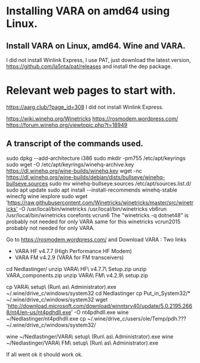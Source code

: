 
# Installing VARA on amd64 using Linux.

## Install VARA on Linux, amd64. Wine and VARA.
I did not install Winlink Express, I use PAT, just download 
the latest version, https://github.com/la5nta/pat/releases and
install the dep package. 


# Relevant web pages to start with.

https://aarg.club/?page_id=308
I did not install Winlink Express.

https://wiki.winehq.org/Winetricks
https://rosmodem.wordpress.com/
https://forum.winehq.org/viewtopic.php?t=18949


## A transcript of the commands used.
sudo dpkg --add-architecture i386
sudo mkdir -pm755 /etc/apt/keyrings
sudo wget -O /etc/apt/keyrings/winehq-archive.key https://dl.winehq.org/wine-builds/winehq.key
wget -nc https://dl.winehq.org/wine-builds/debian/dists/bullseye/winehq-bullseye.sources
sudo mv winehq-bullseye.sources /etc/apt/sources.list.d/
sudo apt update
sudo apt install --install-recommends winehq-stable
winecfg
wine iexplore
sudo wget ‘https://raw.githubusercontent.com/Winetricks/winetricks/master/src/winetricks’ -O /usr/local/bin/winetricks
/usr/local/bin/winetricks vb6run
/usr/local/bin/winetricks corefonts vcrun6 
The  "winetricks -q dotnet48" is probably not needed for only VARA
same for this  winetricks vcrun2015 probably not needed for only VARA.

Go to  https://rosmodem.wordpress.com/ and  Download VARA : 
Two links 
* VARA HF v4.7.7 (High Performance HF Modem)
* VARA FM v4.2.9 (VARA for FM transceivers)

cd Nedlastinger/
unzip VARA\ HF\ v4.7.7\ Setup.zip 
unzip VARA_components.zip 
unzip VARA\ FM\ v4.2.9\ setup.zip

cp VARA\ setup\ \(Run\ as\ Administrator\).exe ~/.wine/drive_c/windows/system32
cd Nedlastinger
cp Put_in_System32/* ~/.wine/drive_c/windows/system32 
wget 'http://download.microsoft.com/download/winntsrv40/update/5.0.2195.2668/nt4/en-us/nt4pdhdll.exe' -O nt4pdhdll.exe
wine ~/Nedlastinger/nt4pdhdll.exe
cp ~/.wine/drive_c/users/ole/Temp/pdh.??? ~/.wine/drive_c/windows/system32/

wine ~/Nedlastinger/VARA\ setup\ \(Run\ as\ Administrator\).exe
wine ~/Nedlastinger/VARA\ FM\ setup\ \(Run\ as\ Administrator\).exe


If all went ok it should work ok.




